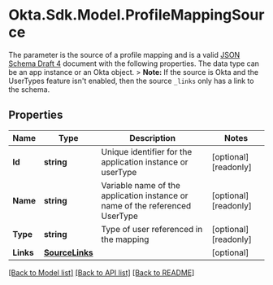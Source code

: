 # Okta.Sdk.Model.ProfileMappingSource
The parameter is the source of a profile mapping and is a valid [JSON Schema Draft 4](https://datatracker.ietf.org/doc/html/draft-zyp-json-schema-04) document with the following properties. The data type can be an app instance or an Okta object.  > **Note:** If the source is Okta and the UserTypes feature isn't enabled, then the source `_links` only has a link to the schema.

## Properties

Name | Type | Description | Notes
------------ | ------------- | ------------- | -------------
**Id** | **string** | Unique identifier for the application instance or userType | [optional] [readonly] 
**Name** | **string** | Variable name of the application instance or name of the referenced UserType | [optional] [readonly] 
**Type** | **string** | Type of user referenced in the mapping | [optional] [readonly] 
**Links** | [**SourceLinks**](SourceLinks.md) |  | [optional] 

[[Back to Model list]](../README.md#documentation-for-models) [[Back to API list]](../README.md#documentation-for-api-endpoints) [[Back to README]](../README.md)

